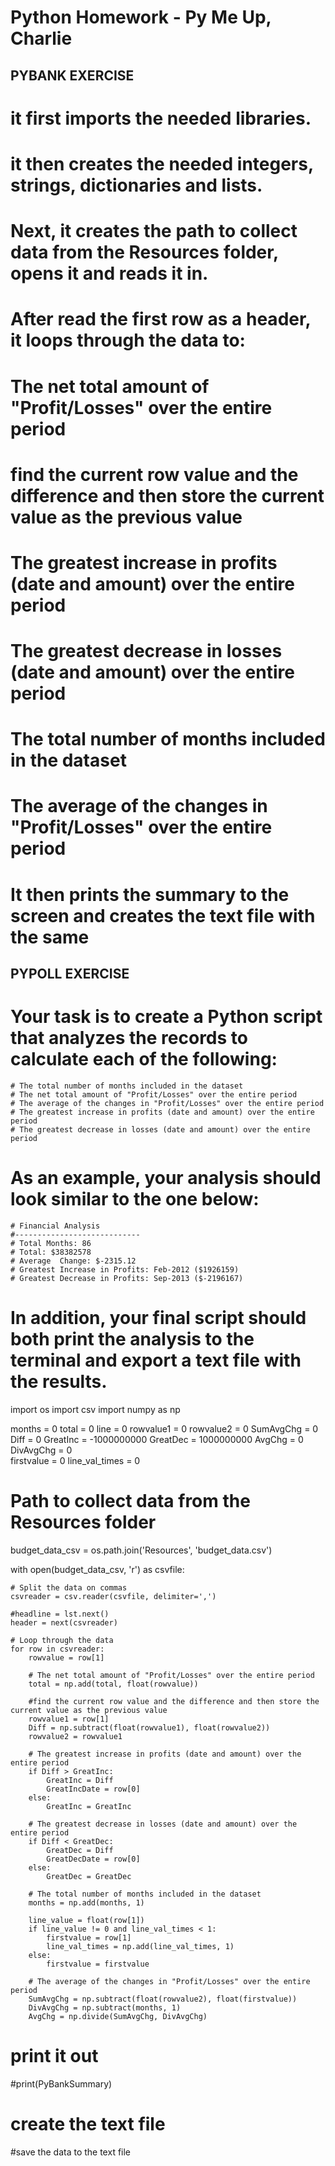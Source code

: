 # Python Homework - Py Me Up, Charlie

## PYBANK EXERCISE
# it first imports the needed libraries.
# it then creates the needed integers, strings, dictionaries and lists.
# Next, it creates the path to collect data from the Resources folder, opens it and reads it in.
# After read the first row as a header, it loops through the data to:
  # The net total amount of "Profit/Losses" over the entire period
  # find the current row value and the difference and then store the current value as the previous value        
  # The greatest increase in profits (date and amount) over the entire period
  # The greatest decrease in losses (date and amount) over the entire period
  # The total number of months included in the dataset
  # The average of the changes in "Profit/Losses" over the entire period
# It then prints the summary to the screen and creates the text file with the same


## PYPOLL EXERCISE
# Your task is to create a Python script that analyzes the records to calculate each of the following:
    # The total number of months included in the dataset
    # The net total amount of "Profit/Losses" over the entire period
    # The average of the changes in "Profit/Losses" over the entire period
    # The greatest increase in profits (date and amount) over the entire period
    # The greatest decrease in losses (date and amount) over the entire period
# As an example, your analysis should look similar to the one below:
    # Financial Analysis
    #----------------------------
    # Total Months: 86
    # Total: $38382578
    # Average  Change: $-2315.12
    # Greatest Increase in Profits: Feb-2012 ($1926159)
    # Greatest Decrease in Profits: Sep-2013 ($-2196167)
# In addition, your final script should both print the analysis to the terminal and export a text file with the results.

import os
import csv
import numpy as np


months = 0
total = 0
line = 0
rowvalue1 = 0
rowvalue2 = 0
SumAvgChg = 0
Diff = 0
GreatInc = -1000000000
GreatDec = 1000000000
AvgChg = 0
DivAvgChg = 0       
firstvalue = 0
line_val_times = 0

# Path to collect data from the Resources folder
budget_data_csv = os.path.join('Resources', 'budget_data.csv')

with open(budget_data_csv, 'r') as csvfile:

    # Split the data on commas
    csvreader = csv.reader(csvfile, delimiter=',')

    #headline = lst.next()
    header = next(csvreader)
 
    # Loop through the data
    for row in csvreader:
        rowvalue = row[1]
        
        # The net total amount of "Profit/Losses" over the entire period
        total = np.add(total, float(rowvalue))

        #find the current row value and the difference and then store the current value as the previous value        
        rowvalue1 = row[1]
        Diff = np.subtract(float(rowvalue1), float(rowvalue2))
        rowvalue2 = rowvalue1
        
        # The greatest increase in profits (date and amount) over the entire period
        if Diff > GreatInc:
            GreatInc = Diff
            GreatIncDate = row[0]
        else:
            GreatInc = GreatInc

        # The greatest decrease in losses (date and amount) over the entire period
        if Diff < GreatDec:
            GreatDec = Diff
            GreatDecDate = row[0]
        else:
            GreatDec = GreatDec

        # The total number of months included in the dataset
        months = np.add(months, 1)
        
        line_value = float(row[1])
        if line_value != 0 and line_val_times < 1:
            firstvalue = row[1]
            line_val_times = np.add(line_val_times, 1)
        else:
            firstvalue = firstvalue
 
        # The average of the changes in "Profit/Losses" over the entire period
        SumAvgChg = np.subtract(float(rowvalue2), float(firstvalue))
        DivAvgChg = np.subtract(months, 1)
        AvgChg = np.divide(SumAvgChg, DivAvgChg)

# print it out

#print(PyBankSummary)

# create the text file

#save the data to the text file

